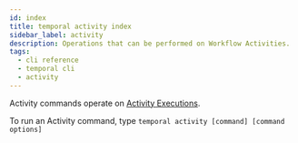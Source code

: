 ```yaml
---
id: index
title: temporal activity index
sidebar_label: activity
description: Operations that can be performed on Workflow Activities.
tags:
  - cli reference
  - temporal cli
  - activity
---
```


Activity commands operate on [Activity Executions](/concepts/what-is-an-activity-execution).

To run an Activity command, type `temporal activity [command] [command options]`

